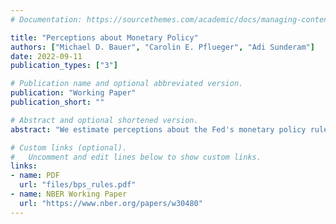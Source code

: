 ```yaml
---
# Documentation: https://sourcethemes.com/academic/docs/managing-content/

title: "Perceptions about Monetary Policy"
authors: ["Michael D. Bauer", "Carolin E. Pflueger", "Adi Sunderam"]
date: 2022-09-11
publication_types: ["3"]

# Publication name and optional abbreviated version.
publication: "Working Paper"
publication_short: ""

# Abstract and optional shortened version.
abstract: "We estimate perceptions about the Fed's monetary policy rule from micro data on professional forecasters. The perceived rule varies significantly over time, with important consequences for monetary policy and bond markets. Over the monetary policy cycle, easings are perceived to be quick and surprising, while tightenings are perceived to be gradual and data-dependent. Consistent with the idea that forecasters learn about the policy rule from policy decisions, the perceived monetary policy rule responds to high-frequency monetary policy surprises. Variation in the perceived rule impacts financial markets, explaining changes in the sensitivity of interest rates to macroeconomic announcements and affecting risk premia on long-term Treasury bonds. It also helps explain forecast errors for the future federal funds rate. We interpret these findings through the lens of a model with forecaster heterogeneity and learning from observed policy decisions."

# Custom links (optional).
#   Uncomment and edit lines below to show custom links.
links:
- name: PDF
  url: "files/bps_rules.pdf"
- name: NBER Working Paper
  url: "https://www.nber.org/papers/w30480"
---
```

